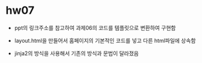 # hw07

- ppt의 링크주소를 참고하여 과제06의 코드를 템플릿으로 변환하여 구현함

- layout.html을 만들어서 홈페이지의 기본적인 코드를 넣고 다른 html파일에 상속함

- jinja2의 방식을 사용해서 기존의 방식과 문법이 달라졌음

